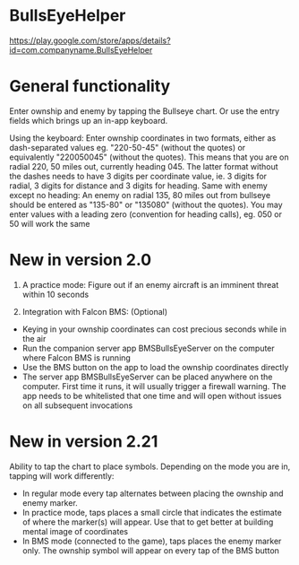 # BullsEyeHelper

https://play.google.com/store/apps/details?id=com.companyname.BullsEyeHelper

General functionality
=====================
Enter ownship and enemy by tapping the Bullseye chart. Or use the entry fields which brings up an in-app keyboard.

Using the keyboard: Enter ownship coordinates in two formats, either as dash-separated values eg. "220-50-45" (without the quotes) or equivalently "220050045" (without the quotes). This means that you are on radial 220, 50 miles out, currently heading 045. The latter format without the dashes needs to have 3 digits per coordinate value, ie. 3 digits for radial, 3 digits for distance and 3 digits for heading. Same with enemy except no heading: An enemy on radial 135, 80 miles out from bullseye should be entered as "135-80" or "135080" (without the quotes). You may enter values with a leading zero (convention for heading calls), eg. 050 or 50 will work the same

New in version 2.0
==================
1) A practice mode: Figure out if an enemy aircraft is an imminent threat within 10 seconds

2) Integration with Falcon BMS: (Optional) 
  - Keying in your ownship coordinates can cost precious seconds while in the air
  - Run the companion server app BMSBullsEyeServer on the computer where Falcon BMS is running
  - Use the BMS button on the app to load the ownship coordinates directly
  - The server app BMSBullsEyeServer can be placed anywhere on the computer. First time it runs, it will usually trigger
    a firewall warning. The app needs to be whitelisted that one time and will open without issues on all subsequent invocations
 
New in version 2.21
===================
Ability to tap the chart to place symbols. Depending on the mode you are in, tapping will work differently:

  - In regular mode every tap alternates between placing the ownship and enemy marker.
  - In practice mode, taps places a small circle that indicates the estimate of where the marker(s) will appear. Use that to get better at building mental image of coordinates
  - In BMS mode (connected to the game), taps places the enemy marker only. The ownship symbol will appear on every tap of the BMS button
